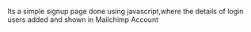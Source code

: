Its a simple signup page done using javascript,where the details of login users added and shown in Mailchimp Account
